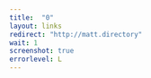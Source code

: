 ```yaml
---
title:  "0"
layout: links
redirect: "http://matt.directory"
wait: 1
screenshot: true
errorlevel: L
---
```



